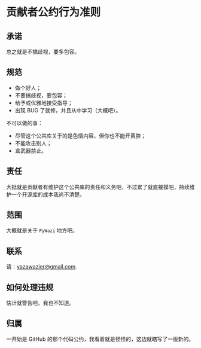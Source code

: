 # 贡献者公约行为准则

## 承诺

总之就是不搞歧视，要多包容。

## 规范

+ 做个好人；
+ 不要搞歧视，要包容；
+ 给予或优雅地接受指导；
+ 出现 BUG 了就修，并且从中学习（大概吧）。

不可以做的事：

+ 尽管这个公共库关于的是色情内容，但你也不能开黄腔；
+ 不能攻击别人；
+ 盒武器禁止。

## 责任

大抵就是贡献者有维护这个公共库的责任和义务吧，不过累了就直接摸吧，持续维护一个开源库的成本我尚不清楚。

## 范围

大概就是关于 `PyWazi` 地方吧。

## 联系

请：yazawazier@gmail.com.

## 如何处理违规

估计就警告吧，我也不知道。

## 归属

一开始是 GitHub 的那个代码公约，我看着就是怪怪的，这边就瞎写了一版新的。